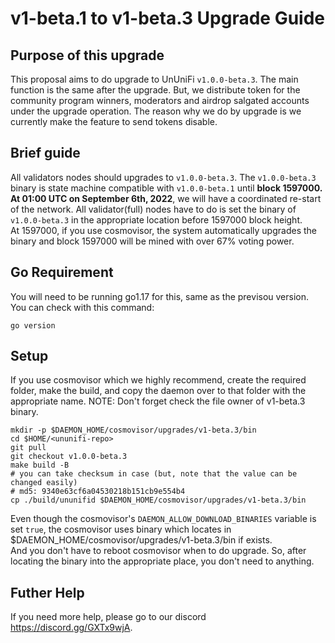 # v1-beta.1 to v1-beta.3 Upgrade Guide

## Purpose of this upgrade

This proposal aims to do upgrade to UnUniFi `v1.0.0-beta.3`. The main function is the same after the upgrade. But, we distribute token for the community program winners, moderators and airdrop salgated accounts under the upgrade operation. The
reason why we do by upgrade is we currently make the feature to send tokens disable.

## Brief guide

All validators nodes should upgrades to `v1.0.0-beta.3`. The `v1.0.0-beta.3` binary is state machine compatible with `v1.0.0-beta.1` until **block 1597000. At 01:00 UTC on September 6th, 2022**, we will have a coordinated re-start of the network. 
All validator(full) nodes have to do is set the binary of `v1.0.0-beta.3` in the appropriate location before 1597000 block height.   
At 1597000, if you use cosmovisor, the system automatically upgrades the binary and block 1597000 will be mined with over 67% voting power.   

## Go Requirement

You will need to be running go1.17 for this, same as the previsou version. You can check with this command:

```shell
go version
```

## Setup

If you use cosmovisor which we highly recommend, create the required folder, make the build, and copy the daemon over to that folder with the appropriate name. NOTE: Don't forget check the file owner of v1-beta.3 binary.

```shell
mkdir -p $DAEMON_HOME/cosmovisor/upgrades/v1-beta.3/bin
cd $HOME/<ununifi-repo>
git pull
git checkout v1.0.0-beta.3
make build -B
# you can take checksum in case (but, note that the value can be changed easily)
# md5: 9340e63cf6a04530218b151cb9e554b4
cp ./build/ununifid $DAEMON_HOME/cosmovisor/upgrades/v1-beta.3/bin
```

Even though the cosmovisor's `DAEMON_ALLOW_DOWNLOAD_BINARIES` variable is set `true`, the cosmovisor uses binary which locates in $DAEMON_HOME/cosmovisor/upgrades/v1-beta.3/bin if exists.   
And you don't have to reboot cosmovisor when to do upgrade. So, after locating the binary into the appropriate place, you don't need to anything.

## Futher Help

If you need more help, please go to our discord https://discord.gg/GXTx9wjA.

